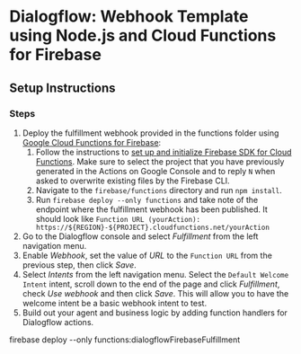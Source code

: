 # Dialogflow: Webhook Template using Node.js and Cloud Functions for Firebase

## Setup Instructions

### Steps

1.  Deploy the fulfillment webhook provided in the functions folder using [Google Cloud Functions for Firebase](https://firebase.google.com/docs/functions/):
    1.  Follow the instructions to [set up and initialize Firebase SDK for Cloud Functions](https://firebase.google.com/docs/functions/get-started#set_up_and_initialize_functions_sdk). Make sure to select the project that you have previously generated in the Actions on Google Console and to reply `N` when asked to overwrite existing files by the Firebase CLI.
    2.  Navigate to the <code>firebase/functions</code> directory and run <code>npm install</code>.
    3.  Run `firebase deploy --only functions` and take note of the endpoint where the fulfillment webhook has been published. It should look like `Function URL (yourAction): https://${REGION}-${PROJECT}.cloudfunctions.net/yourAction`
2.  Go to the Dialogflow console and select _Fulfillment_ from the left navigation menu.
3.  Enable _Webhook_, set the value of _URL_ to the `Function URL` from the previous step, then click _Save_.
4.  Select _Intents_ from the left navigation menu. Select the `Default Welcome Intent` intent, scroll down to the end of the page and click _Fulfillment_, check _Use webhook_ and then click _Save_. This will allow you to have the welcome intent be a basic webhook intent to test.
5.  Build out your agent and business logic by adding function handlers for Dialogflow actions.

firebase deploy --only functions:dialogflowFirebaseFulfillment

